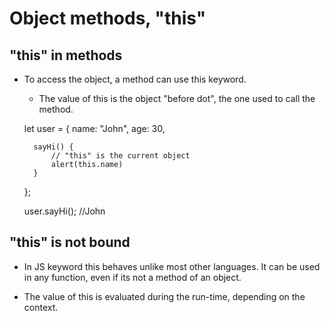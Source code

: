 # Object methods, "this"

## "this" in methods

- To access the object, a method can use this keyword.
    - The value of this is the object "before dot", the one used to call the method.

    let user = {
        name: "John",
        age: 30,

        sayHi() {
            // "this" is the current object
            alert(this.name)
        }
    }; 

    user.sayHi(); //John

## "this" is not bound

- In JS keyword this behaves unlike most other languages. It can be used in any function, even if its not a method of an object.

- The value of this is evaluated during the run-time, depending on the context.